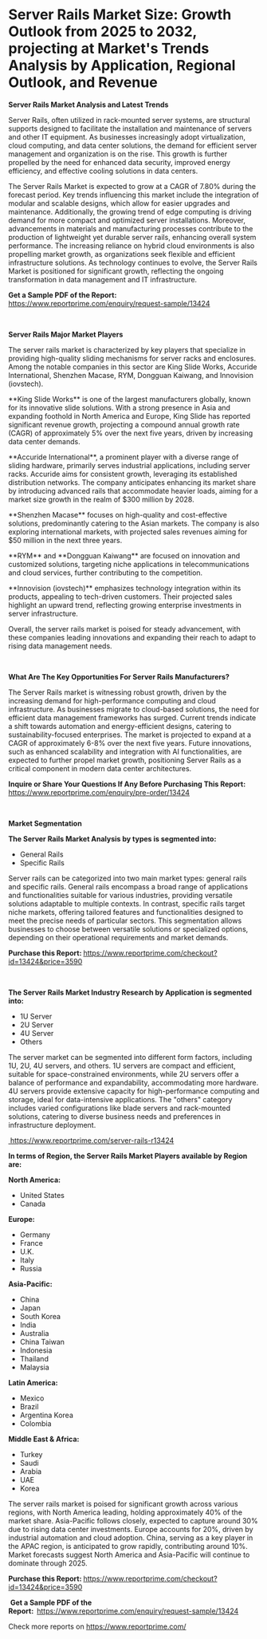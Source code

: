 <p><h1>Server Rails Market Size: Growth Outlook from 2025 to 2032, projecting at Market's Trends Analysis by Application, Regional Outlook, and Revenue</h1></p><p><strong>Server Rails Market Analysis and Latest Trends</strong></p>
<p><p>Server Rails, often utilized in rack-mounted server systems, are structural supports designed to facilitate the installation and maintenance of servers and other IT equipment. As businesses increasingly adopt virtualization, cloud computing, and data center solutions, the demand for efficient server management and organization is on the rise. This growth is further propelled by the need for enhanced data security, improved energy efficiency, and effective cooling solutions in data centers.</p><p>The Server Rails Market is expected to grow at a CAGR of 7.80% during the forecast period. Key trends influencing this market include the integration of modular and scalable designs, which allow for easier upgrades and maintenance. Additionally, the growing trend of edge computing is driving demand for more compact and optimized server installations. Moreover, advancements in materials and manufacturing processes contribute to the production of lightweight yet durable server rails, enhancing overall system performance. The increasing reliance on hybrid cloud environments is also propelling market growth, as organizations seek flexible and efficient infrastructure solutions. As technology continues to evolve, the Server Rails Market is positioned for significant growth, reflecting the ongoing transformation in data management and IT infrastructure.</p></p>
<p><strong>Get a Sample PDF of the Report:&nbsp;</strong> <a href="https://www.reportprime.com/enquiry/request-sample/13424?utm_campaign=2102&utm_medium=2&utm_source=Github&utm_content=ia&utm_term=20032025&utm_id=server-rails">https://www.reportprime.com/enquiry/request-sample/13424</a></p>
<p>&nbsp;</p>
<p><strong>Server Rails Major Market Players</strong></p>
<p><p>The server rails market is characterized by key players that specialize in providing high-quality sliding mechanisms for server racks and enclosures. Among the notable companies in this sector are King Slide Works, Accuride International, Shenzhen Macase, RYM, Dongguan Kaiwang, and Innovision (iovstech). </p><p>**King Slide Works** is one of the largest manufacturers globally, known for its innovative slide solutions. With a strong presence in Asia and expanding foothold in North America and Europe, King Slide has reported significant revenue growth, projecting a compound annual growth rate (CAGR) of approximately 5% over the next five years, driven by increasing data center demands.</p><p>**Accuride International**, a prominent player with a diverse range of sliding hardware, primarily serves industrial applications, including server racks. Accuride aims for consistent growth, leveraging its established distribution networks. The company anticipates enhancing its market share by introducing advanced rails that accommodate heavier loads, aiming for a market size growth in the realm of $300 million by 2028.</p><p>**Shenzhen Macase** focuses on high-quality and cost-effective solutions, predominantly catering to the Asian markets. The company is also exploring international markets, with projected sales revenues aiming for $50 million in the next three years.</p><p>**RYM** and **Dongguan Kaiwang** are focused on innovation and customized solutions, targeting niche applications in telecommunications and cloud services, further contributing to the competition.</p><p>**Innovision (iovstech)** emphasizes technology integration within its products, appealing to tech-driven customers. Their projected sales highlight an upward trend, reflecting growing enterprise investments in server infrastructure.</p><p>Overall, the server rails market is poised for steady advancement, with these companies leading innovations and expanding their reach to adapt to rising data management needs.</p></p>
<p>&nbsp;</p>
<p><strong>What Are The Key Opportunities For Server Rails Manufacturers?</strong></p>
<p><p>The Server Rails market is witnessing robust growth, driven by the increasing demand for high-performance computing and cloud infrastructure. As businesses migrate to cloud-based solutions, the need for efficient data management frameworks has surged. Current trends indicate a shift towards automation and energy-efficient designs, catering to sustainability-focused enterprises. The market is projected to expand at a CAGR of approximately 6-8% over the next five years. Future innovations, such as enhanced scalability and integration with AI functionalities, are expected to further propel market growth, positioning Server Rails as a critical component in modern data center architectures.</p></p>
<p><strong>Inquire or Share Your Questions If Any Before Purchasing This Report:</strong> <a href="https://www.reportprime.com/enquiry/pre-order/13424?utm_campaign=2102&utm_medium=2&utm_source=Github&utm_content=ia&utm_term=20032025&utm_id=server-rails">https://www.reportprime.com/enquiry/pre-order/13424</a></p>
<p>&nbsp;</p>
<p><strong>Market Segmentation</strong></p>
<p><strong>The Server Rails Market Analysis by types is segmented into:</strong></p>
<p><ul><li>General Rails</li><li>Specific Rails</li></ul></p>
<p><p>Server rails can be categorized into two main market types: general rails and specific rails. General rails encompass a broad range of applications and functionalities suitable for various industries, providing versatile solutions adaptable to multiple contexts. In contrast, specific rails target niche markets, offering tailored features and functionalities designed to meet the precise needs of particular sectors. This segmentation allows businesses to choose between versatile solutions or specialized options, depending on their operational requirements and market demands.</p></p>
<p><strong>Purchase this Report:&nbsp;</strong><a href="https://www.reportprime.com/checkout?id=13424&price=3590&utm_campaign=2102&utm_medium=2&utm_source=Github&utm_content=ia&utm_term=20032025&utm_id=server-rails">https://www.reportprime.com/checkout?id=13424&price=3590</a></p>
<p>&nbsp;</p>
<p><strong>The Server Rails Market Industry Research by Application is segmented into:</strong></p>
<p><ul><li>1U Server</li><li>2U Server</li><li>4U Server</li><li>Others</li></ul></p>
<p><p>The server market can be segmented into different form factors, including 1U, 2U, 4U servers, and others. 1U servers are compact and efficient, suitable for space-constrained environments, while 2U servers offer a balance of performance and expandability, accommodating more hardware. 4U servers provide extensive capacity for high-performance computing and storage, ideal for data-intensive applications. The "others" category includes varied configurations like blade servers and rack-mounted solutions, catering to diverse business needs and preferences in infrastructure deployment.</p></p>
<p><a href="https://www.reportprime.com/server-rails-r13424?utm_campaign=2102&utm_medium=2&utm_source=Github&utm_content=ia&utm_term=20032025&utm_id=server-rails">&nbsp;https://www.reportprime.com/server-rails-r13424</a></p>
<p><strong>In terms of Region, the Server Rails Market Players available by Region are:</strong></p>
<p>
    <p> <strong> North America: </strong>
        <ul>
            <li>United States</li>
            <li>Canada</li>
        </ul>
        </p> 
    <p> <strong> Europe: </strong>
        <ul>
            <li>Germany</li>
            <li>France</li>
            <li>U.K.</li>
            <li>Italy</li>
            <li>Russia</li>
        </ul>
        </p> 
    <p> <strong> Asia-Pacific: </strong>
        <ul>
            <li>China</li>
            <li>Japan</li>
            <li>South Korea</li>
            <li>India</li>
            <li>Australia</li>
            <li>China Taiwan</li>
            <li>Indonesia</li>
            <li>Thailand</li>
            <li>Malaysia</li>
        </ul>
        </p> 
    <p> <strong> Latin America: </strong>
        <ul>
            <li>Mexico</li>
            <li>Brazil</li>
            <li>Argentina Korea</li>
            <li>Colombia</li>
        </ul>
        </p> 
    <p> <strong> Middle East & Africa: </strong>
        <ul>
            <li>Turkey</li>
            <li>Saudi</li>
            <li>Arabia</li>
            <li>UAE</li>
            <li>Korea</li>
        </ul>
    </p>
    </p>
<p><p>The server rails market is poised for significant growth across various regions, with North America leading, holding approximately 40% of the market share. Asia-Pacific follows closely, expected to capture around 30% due to rising data center investments. Europe accounts for 20%, driven by industrial automation and cloud adoption. China, serving as a key player in the APAC region, is anticipated to grow rapidly, contributing around 10%. Market forecasts suggest North America and Asia-Pacific will continue to dominate through 2025.</p></p>
<p><strong>Purchase this Report: </strong><a href="https://www.reportprime.com/checkout?id=13424&price=3590&utm_campaign=2102&utm_medium=2&utm_source=Github&utm_content=ia&utm_term=20032025&utm_id=server-rails">https://www.reportprime.com/checkout?id=13424&price=3590</a></p>
<p>&nbsp;<strong>Get a Sample PDF of the Report:&nbsp;&nbsp;</strong><a href="https://www.reportprime.com/enquiry/request-sample/13424?utm_campaign=2102&utm_medium=2&utm_source=Github&utm_content=ia&utm_term=20032025&utm_id=server-rails">https://www.reportprime.com/enquiry/request-sample/13424</a></p>
<p><strong></strong></p>
<p>Check more reports on <a href="https://www.reportprime.com/?utm_campaign=2102&utm_medium=2&utm_source=Github&utm_content=ia&utm_term=20032025&utm_id=server-rails">https://www.reportprime.com/</a></p>